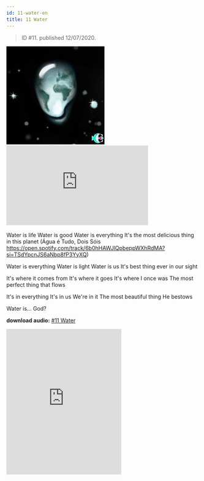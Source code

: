 ```yaml
---
id: 11-water-en
title: 11 Water
---
```


> ID #11. published 12/07/2020.

![img](../../static/img/BC-11-agua-desenho.jpg) <iframe width="370" height="208" src="https://www.youtube.com/embed/sBRvb-RLsMM" frameborder="0" allow="accelerometer; autoplay; clipboard-write; encrypted-media; gyroscope; picture-in-picture" allowfullscreen></iframe>

Water is life
Water is good
Water is everything
It's the most delicious thing in this planet
(Água é Tudo, Dois Sóis
https://open.spotify.com/track/6b0hHAWJlQpbeppWXhRdMA?si=TSdYpcnJS6aNbp8fP3YyXQ)

Water is everything
Water is light
Water is us
It's best thing ever in our sight

It's where it comes from
It's where it goes
It's where I once was
The most perfect thing that flows

It's in everything
It's in us
We're in it
The most beautiful thing He bestows

Water is... God?

**download audio:** <a href="/audio/BC-11-agua-audio-remix-en.mp3" target="_blank">#11 Water</a>

<iframe src="https://open.spotify.com/embed/track/6b0hHAWJlQpbeppWXhRdMA" width="300" height="380" frameborder="0" allowtransparency="true" allow="encrypted-media"></iframe>